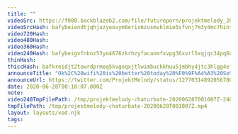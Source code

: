 ```yaml
---
title: ""
videoSrc: https://f000.backblazeb2.com/file/futureporn/projektmelody_2020-06-28_00-10-03.mkv
videoSrcHash: bafybeiendtjqhjazyeovym6erix6zusmvklmie5sfvnj7m3y4mc7hintzi?filename=projektmelody-chaturbate-20200628T001007Z-source.mp4
video720Hash: 
video480Hash: 
video360Hash: 
video240Hash: bafybeigvfnboz53yo4676zkrhzyfacanmfxvpg36xvrl5xqjqc34pq6o7a?filename=projektmelody-chaturbate-20200628T001007Z-240p.mp4
thinHash: 
thiccHash: bafkreidjt2towrdprmeq5kvgoqxjtlwimbuckkhuu5jmbhy4jtc3hlgg4e?filename=20200628T001007Z-thicc.jpg
announceTitle: "Ok%2C%20wifi%20is%20better%20today%20%F0%9F%A4%A3%20So%2C%20let%27s%20try%20this%20again%21%20I%27m%20live%3A"
announceUrl: https://twitter.com/ProjektMelody/status/1277031489205678083
date: 2020-06-28T00:10:07.000Z
note: 
video240TmpFilePath: /tmp/projektmelody-chaturbate-20200628T001007Z-240p.mp4
tmpFilePath: /tmp/projektmelody-chaturbate-20200628T001007Z.mp4
layout: layouts/vod.njk
tags:
---
```

